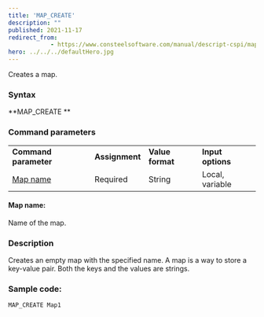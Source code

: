 ```yaml
---
title: 'MAP_CREATE'
description: ""
published: 2021-11-17
redirect_from: 
            - https://www.consteelsoftware.com/manual/descript-cspi/map_create/
hero: ../../../defaultHero.jpg
---
```

<!-- wp:paragraph -->

Creates a map.

<!-- /wp:paragraph -->

<!-- wp:heading {"level":3} -->

### Syntax

<!-- /wp:heading -->

<!-- wp:paragraph -->

**MAP_CREATE **

<!-- /wp:paragraph -->

<!-- wp:heading {"level":3} -->

### Command parameters

<!-- /wp:heading -->

<!-- wp:table {"className":"is-style-stripes"} -->

|                       |                |                  |                   |
| --------------------- | -------------- | ---------------- | ----------------- |
| **Command parameter** | **Assignment** | **Value format** | **Input options** |
| [Map name](#Map-name) | Required       | String           | Local, variable   |

<!-- /wp:table -->

<!-- wp:heading {"level":4} -->

#### Map name:

<!-- /wp:heading -->

<!-- wp:paragraph -->

Name of the map.

<!-- /wp:paragraph -->

<!-- wp:heading {"level":3} -->

### Description

<!-- /wp:heading -->

<!-- wp:paragraph -->

Creates an empty map with the specified name. A map is a way to store a key-value pair. Both the keys and the values are strings.

<!-- /wp:paragraph -->

<!-- wp:heading {"level":3} -->

### Sample code:

<!-- /wp:heading -->

<!-- wp:loos-hcb/code-block -->

```
MAP_CREATE Map1
```

<!-- /wp:loos-hcb/code-block -->
